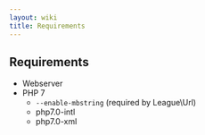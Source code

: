 ```yaml
---
layout: wiki
title: Requirements
---
```

## Requirements

- Webserver
- PHP 7
  - `--enable-mbstring` (required by League\Url)
  - php7.0-intl
  - php7.0-xml
